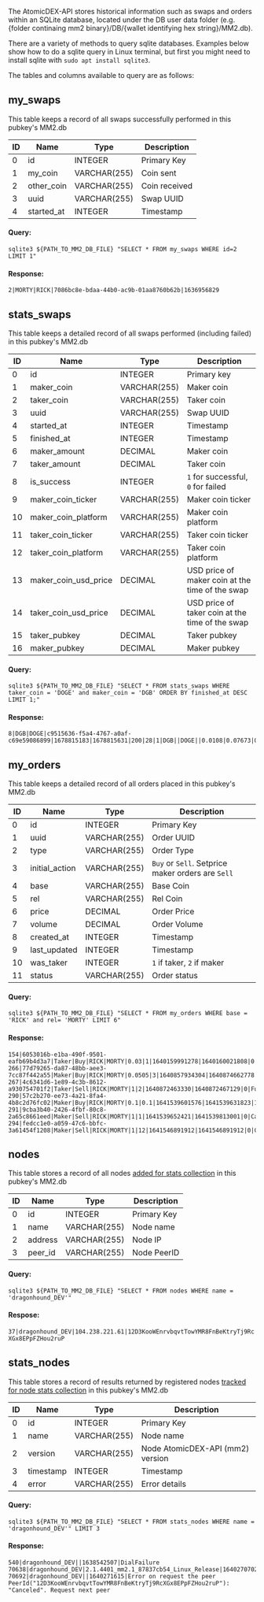 The AtomicDEX-API stores historical information such as swaps and orders within an SQLite database, located under the DB user data folder (e.g. {folder continaing mm2 binary}/DB/{wallet identifying hex string}/MM2.db).

There are a variety of methods to query sqlite databases. Examples below show how to do a sqlite query in Linux terminal, but first you might need to install sqlite with `sudo apt install sqlite3`.

The tables and columns available to query are as follows:


## my_swaps

This table keeps a record of all swaps successfully performed in this pubkey's MM2.db

|    ID    |        Name         |       Type       | Description   |
|----------|---------------------|------------------|---------------|
|    0     |         id          |     INTEGER      | Primary Key   |
|    1     |       my_coin       |   VARCHAR(255)   | Coin sent     |
|    2     |     other_coin      |   VARCHAR(255)   | Coin received |
|    3     |        uuid         |   VARCHAR(255)   | Swap UUID     |
|    4     |     started_at      |     INTEGER      | Timestamp     |

#### Query:
`sqlite3 ${PATH_TO_MM2_DB_FILE} "SELECT * FROM my_swaps WHERE id=2 LIMIT 1"`

#### Response:
`2|MORTY|RICK|7086bc8e-bdaa-44b0-ac9b-01aa8760b62b|1636956829`


## stats_swaps

This table keeps a detailed record of all swaps performed (including failed) in this pubkey's MM2.db

|    ID    |        Name          |       Type       | Description |
|----------|----------------------|------------------|-------------|
|    0     |         id           |     INTEGER      | Primary key |
|    1     |     maker_coin       |   VARCHAR(255)   | Maker coin  |
|    2     |     taker_coin       |   VARCHAR(255)   | Taker coin  |
|    3     |        uuid          |   VARCHAR(255)   | Swap UUID   |
|    4     |     started_at       |     INTEGER      | Timestamp   |
|    5     |     finished_at      |     INTEGER      | Timestamp   |
|    6     |    maker_amount      |     DECIMAL      | Maker coin  |
|    7     |    taker_amount      |     DECIMAL      | Taker coin  |
|    8     |     is_success       |     INTEGER      | `1` for successful, `0` for failed |
|    9     |  maker_coin_ticker   |   VARCHAR(255)   | Maker coin ticker                  |
|    10    | maker_coin_platform  |   VARCHAR(255)   | Maker coin platform                |
|    11    |  taker_coin_ticker   |   VARCHAR(255)   | Taker coin ticker                  |
|    12    | taker_coin_platform  |   VARCHAR(255)   | Taker coin platform                |
|    13    | maker_coin_usd_price |     DECIMAL      | USD price of maker coin at the time of the swap |
|    14    | taker_coin_usd_price |     DECIMAL      | USD price of taker coin at the time of the swap |
|    15    | taker_pubkey         |     DECIMAL      | Taker pubkey |
|    16    | maker_pubkey         |     DECIMAL      | Maker pubkey |

#### Query:
`sqlite3 ${PATH_TO_MM2_DB_FILE} "SELECT * FROM stats_swaps WHERE taker_coin = 'DOGE' and maker_coin = 'DGB' ORDER BY finished_at DESC LIMIT 1;"`

#### Response:
```
8|DGB|DOGE|c9515636-f5a4-4767-a0af-c69e59086899|1678815183|1678815631|200|28|1|DGB||DOGE||0.0108|0.07673|02d8064eece4fa5c0f8dc0267f68cee9bdd527f9e88f3594a323428718c391ecc2|03a93f666b9030958f282edd2904f0a33278c0c676ae132d2094840fe722f011c3
```


## my_orders

This table keeps a detailed record of all orders placed in this pubkey's MM2.db

|    ID    |        Name         |       Type       | Description                |
|----------|---------------------|------------------|----------------------------|
|    0     |         id          |     INTEGER      | Primary Key                |
|    1     |        uuid         |   VARCHAR(255)   | Order UUID                 |
|    2     |        type         |   VARCHAR(255)   | Order Type                 |
|    3     |   initial_action    |   VARCHAR(255)   | `Buy` or `Sell`. Setprice maker orders are `Sell` |
|    4     |        base         |   VARCHAR(255)   | Base Coin                  |
|    5     |         rel         |   VARCHAR(255)   | Rel  Coin                  |
|    6     |        price        |     DECIMAL      | Order Price                |
|    7     |       volume        |     DECIMAL      | Order Volume               |
|    8     |     created_at      |     INTEGER      | Timestamp                  |
|    9     |    last_updated     |     INTEGER      | Timestamp                  |
|    10    |      was_taker      |     INTEGER      | `1` if taker, `2` if maker |
|    11    |       status        |   VARCHAR(255)   | Order status               |

#### Query:
`sqlite3 ${PATH_TO_MM2_DB_FILE} "SELECT * FROM my_orders WHERE base = 'RICK' and rel= 'MORTY' LIMIT 6"`

#### Response:
```
154|6053016b-e1ba-490f-9501-eafb69b4d3a7|Taker|Buy|RICK|MORTY|0.03|1|1640159991278|1640160021808|0|TimedOut
266|77d79265-da87-48bb-aee3-7cc87f442a55|Maker|Buy|RICK|MORTY|0.0505|3|1640857934304|1640874662778|1|InsufficientBalance
267|4c6341d6-1e89-4c3b-8612-a930754701f2|Taker|Sell|RICK|MORTY|1|2|1640872463330|1640872467129|0|Fulfilled
290|57c2b270-ee73-4a21-8fa4-4b8c2d76fc02|Maker|Buy|RICK|MORTY|0.1|0.1|1641539601576|1641539631823|1|ToMaker
291|9cba3b40-2426-4fbf-80c8-2a65c8661eed|Maker|Sell|RICK|MORTY|1|1|1641539652421|1641539813001|0|Cancelled
294|fedcc1e0-a059-47c6-bbfc-3a61454f1208|Maker|Sell|RICK|MORTY|1|12|1641546891912|1641546891912|0|Created
```


## nodes

This table stores a record of all nodes [added for stats collection](../atomicdex-api-20/add_node_to_version_stat.html) in this pubkey's MM2.db

|    ID    |        Name         |       Type       | Description |
|----------|---------------------|------------------|-------------|
|    0     |         id          |     INTEGER      | Primary Key |
|    1     |        name         |   VARCHAR(255)   | Node name   |
|    2     |       address       |   VARCHAR(255)   | Node IP     |
|    3     |       peer_id       |   VARCHAR(255)   | Node PeerID |

#### Query:
`sqlite3 ${PATH_TO_MM2_DB_FILE} "SELECT * FROM nodes WHERE name = 'dragonhound_DEV'"`

#### Respose:
`37|dragonhound_DEV|104.238.221.61|12D3KooWEnrvbqvtTowYMR8FnBeKtryTj9RcXGx8EPpFZHou2ruP`


## stats_nodes

This table stores a record of results returned by registered nodes [tracked for node stats collection](../atomicdex-api-20/start_version_stat_collection.html) in this pubkey's MM2.db

|    ID    |        Name         |       Type       | Description                       |
|----------|---------------------|------------------|-----------------------------------|
|    0     |         id          |     INTEGER      | Primary Key                       |
|    1     |        name         |   VARCHAR(255)   | Node name                         |
|    2     |       version       |   VARCHAR(255)   | Node AtomicDEX-API (mm2) version  |
|    3     |      timestamp      |     INTEGER      | Timestamp                         |
|    4     |        error        |   VARCHAR(255)   | Error details                     |
 
#### Query:
`sqlite3 ${PATH_TO_MM2_DB_FILE} "SELECT * FROM stats_nodes WHERE name = 'dragonhound_DEV'" LIMIT 3`

#### Response:
```
540|dragonhound_DEV||1638542507|DialFailure
70638|dragonhound_DEV|2.1.4401_mm2.1_87837cb54_Linux_Release|1640270702|
70692|dragonhound_DEV||1640271615|Error on request the peer PeerId("12D3KooWEnrvbqvtTowYMR8FnBeKtryTj9RcXGx8EPpFZHou2ruP"): "Canceled". Request next peer
```
